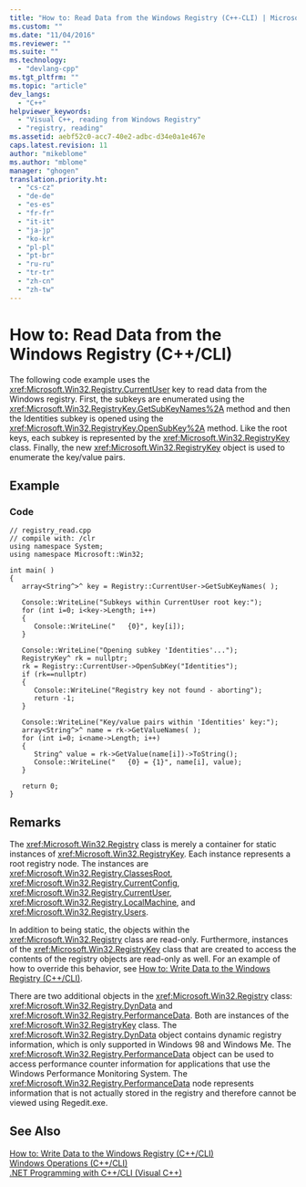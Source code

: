 ```yaml
---
title: "How to: Read Data from the Windows Registry (C++-CLI) | Microsoft Docs"
ms.custom: ""
ms.date: "11/04/2016"
ms.reviewer: ""
ms.suite: ""
ms.technology: 
  - "devlang-cpp"
ms.tgt_pltfrm: ""
ms.topic: "article"
dev_langs: 
  - "C++"
helpviewer_keywords: 
  - "Visual C++, reading from Windows Registry"
  - "registry, reading"
ms.assetid: aebf52c0-acc7-40e2-adbc-d34e0a1e467e
caps.latest.revision: 11
author: "mikeblome"
ms.author: "mblome"
manager: "ghogen"
translation.priority.ht: 
  - "cs-cz"
  - "de-de"
  - "es-es"
  - "fr-fr"
  - "it-it"
  - "ja-jp"
  - "ko-kr"
  - "pl-pl"
  - "pt-br"
  - "ru-ru"
  - "tr-tr"
  - "zh-cn"
  - "zh-tw"
---
```

# How to: Read Data from the Windows Registry (C++/CLI)
The following code example uses the <xref:Microsoft.Win32.Registry.CurrentUser> key to read data from the Windows registry. First, the subkeys are enumerated using the <xref:Microsoft.Win32.RegistryKey.GetSubKeyNames%2A> method and then the Identities subkey is opened using the <xref:Microsoft.Win32.RegistryKey.OpenSubKey%2A> method. Like the root keys, each subkey is represented by the <xref:Microsoft.Win32.RegistryKey> class. Finally, the new <xref:Microsoft.Win32.RegistryKey> object is used to enumerate the key/value pairs.  
  
## Example  
  
### Code  
  
```  
// registry_read.cpp  
// compile with: /clr  
using namespace System;  
using namespace Microsoft::Win32;  
  
int main( )  
{  
   array<String^>^ key = Registry::CurrentUser->GetSubKeyNames( );  
  
   Console::WriteLine("Subkeys within CurrentUser root key:");  
   for (int i=0; i<key->Length; i++)  
   {  
      Console::WriteLine("   {0}", key[i]);  
   }  
  
   Console::WriteLine("Opening subkey 'Identities'...");  
   RegistryKey^ rk = nullptr;  
   rk = Registry::CurrentUser->OpenSubKey("Identities");  
   if (rk==nullptr)  
   {  
      Console::WriteLine("Registry key not found - aborting");  
      return -1;  
   }  
  
   Console::WriteLine("Key/value pairs within 'Identities' key:");  
   array<String^>^ name = rk->GetValueNames( );  
   for (int i=0; i<name->Length; i++)  
   {  
      String^ value = rk->GetValue(name[i])->ToString();  
      Console::WriteLine("   {0} = {1}", name[i], value);  
   }  
  
   return 0;  
}  
```  
  
## Remarks  
 The <xref:Microsoft.Win32.Registry> class is merely a container for static instances of <xref:Microsoft.Win32.RegistryKey>. Each instance represents a root registry node. The instances are <xref:Microsoft.Win32.Registry.ClassesRoot>, <xref:Microsoft.Win32.Registry.CurrentConfig>, <xref:Microsoft.Win32.Registry.CurrentUser>, <xref:Microsoft.Win32.Registry.LocalMachine>, and <xref:Microsoft.Win32.Registry.Users>.  
  
 In addition to being static, the objects within the <xref:Microsoft.Win32.Registry> class are read-only. Furthermore, instances of the <xref:Microsoft.Win32.RegistryKey> class that are created to access the contents of the registry objects are read-only as well. For an example of how to override this behavior, see [How to: Write Data to the Windows Registry (C++/CLI)](../dotnet/how-to-write-data-to-the-windows-registry-cpp-cli.md).  
  
 There are two additional objects in the <xref:Microsoft.Win32.Registry> class: <xref:Microsoft.Win32.Registry.DynData> and <xref:Microsoft.Win32.Registry.PerformanceData>. Both are instances of the <xref:Microsoft.Win32.RegistryKey> class. The <xref:Microsoft.Win32.Registry.DynData> object contains dynamic registry information, which is only supported in Windows 98 and Windows Me. The <xref:Microsoft.Win32.Registry.PerformanceData> object can be used to access performance counter information for applications that use the Windows Performance Monitoring System. The <xref:Microsoft.Win32.Registry.PerformanceData> node represents information that is not actually stored in the registry and therefore cannot be viewed using Regedit.exe.  
  
## See Also  
 [How to: Write Data to the Windows Registry (C++/CLI)](../dotnet/how-to-write-data-to-the-windows-registry-cpp-cli.md)   
 [Windows Operations (C++/CLI)](../dotnet/windows-operations-cpp-cli.md)   
 [.NET Programming with C++/CLI (Visual C++)](../dotnet/dotnet-programming-with-cpp-cli-visual-cpp.md)
